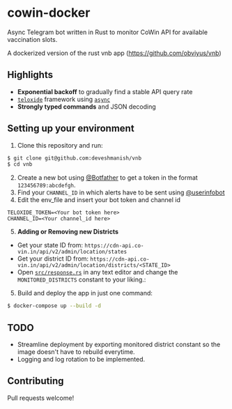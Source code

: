# cowin-docker

Async Telegram bot written in Rust to monitor CoWin API for available vaccination slots.

A dockerized version of the rust vnb app (https://github.com/obviyus/vnb)

## Highlights
- **Exponential backoff** to gradually find a stable API query rate 
- [`teloxide`](https://github.com/teloxide/teloxide) framework using [`async`](https://rust-lang.github.io/async-book/01_getting_started/01_chapter.html)
- **Strongly typed commands** and JSON decoding

## Setting up your environment
 1. Clone this repository and run:
 ```bash
$ git clone git@github.com:deveshmanish/vnb
$ cd vnb
```
 2. Create a new bot using [@Botfather](https://t.me/botfather) to get a token in the format `123456789:abcdefgh`.
 3. Find your `CHANNEL_ID` in which alerts have to be sent using [@userinfobot](https://t.me/userinfobot)
 4. Edit the env_file and insert your bot token and channel id
```
TELOXIDE_TOKEN=<Your bot token here>
CHANNEL_ID=<Your channel_id here>
```
 5. **Adding or Removing new Districts**
- Get your state ID from: `https://cdn-api.co-vin.in/api/v2/admin/location/states`
- Get your district ID from: `https://cdn-api.co-vin.in/api/v2/admin/location/districts/<STATE_ID>`
- Open [`src/response.rs`](https://github.com/obviyus/vnb/blob/10cea6a460f52818730a1297c06239acd13dc692/src/response.rs#L45) in any text editor and change the `MONITORED_DISTRICTS` constant to your liking.:
5. Build and deploy the app in just one command:
```bash
$ docker-compose up --build -d
```

## TODO
- Streamline deployment by exporting monitored district constant so the image doesn't have to rebuild everytime.
- Logging and log rotation to be implemented.

## Contributing
Pull requests welcome!

